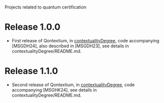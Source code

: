 Projects related to quantum certification

Release 1.0.0
=============

* First release of Qontextium, in [contextualityDegree](./contextualityDegree),
  code accompanying [MSGDH24], also described in [MSGDH23], see details in
  contextualityDegree/README.md.

Release 1.1.0
=============

* Second release of Qontextium, in [contextualityDegree](./contextualityDegree),
  code accompanying [MSGHK24], see details in contextualityDegree/README.md.
